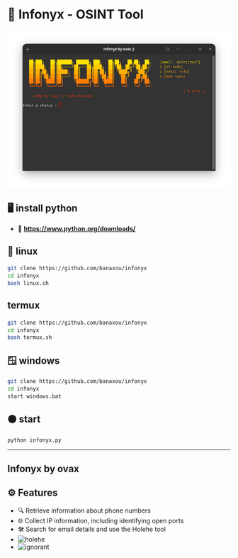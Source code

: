 # 🔎 Infonyx - OSINT Tool

![Menu](menu.png)


## 🖥️ install python
- 🐍 **https://www.python.org/downloads/**

## 🐧 linux
```bash 
git clone https://github.com/banaxou/infonyx
cd infonyx
bash linux.sh
```
##  termux 
```bash
git clone https://github.com/banaxou/infonyx
cd infonyx
bash termux.sh
```
## 🪟 windows
```bash
git clone https://github.com/banaxou/infonyx
cd infonyx
start windows.bat
```


##  🟠 start 
```python
python infonyx.py
```
---
## **Infonyx by ovax**
## ⚙️ Features

- 🔍 Retrieve information about phone numbers
- 🌐 Collect IP information, including identifying open ports
- 🛠️ Search for email details and use the Holehe tool
- ![holehe](https://github.com/megadose/holehe)
- ![ignorant](https://github.com/megadose/ignorant)

